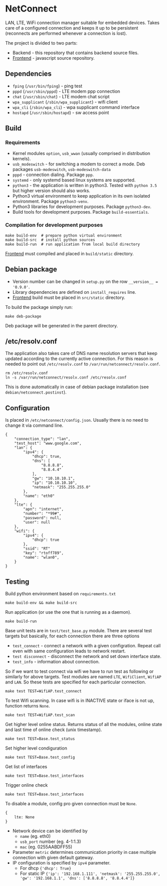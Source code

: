 # NetConnect

LAN, LTE, WiFi connection manager suitable for embedded devices. Takes care of a configured connection and keeps it up to be persistent (reconnects are performed whenever a connection is lost).

The project is divided to two parts:

* Backend - this repository that contains backend source files.
* [Frontend](https://github.com/RehiveTech/netconnect-frontend) - javascript source repository.

## Dependencies

* `fping` (`/usr/bin/fping`) - ping test
* `pppd` (`/usr/sbin/pppd`) - LTE modem ppp connection
* `chat` (`/usr/sbin/chat`) - LTE modem chat script
* `wpa_supplicant` (`/sbin/wpa_supplicant`) - wifi client
* `wpa_cli` (`/sbin/wpa_cli`) - wpa supplicant command interface
* `hostapd` (`/usr/sbin/hostapd`) - sw access point

## Build

### Requirements

* Kernel modules `option`, `usb_wwan` (usually comprised in distribution kernels).
* `usb_modeswitch` - for switching a modem to correct a mode. Deb packages `usb-modeswitch`, `usb-modeswitch-data`
* `pppd` - connection dialing. Package `ppp`.
* `systemd` - only systemd based linux systems are supported.
* `python3` - the application is written in python3. Tested with `python 3.5` but higher version should also works.
* Python3 virtual environment to keep application in its own isolated environment. Package `python3-venv`.
* Python3 libraries for development purposes. Package `python3-dev`.
* Build tools for development purposes. Package `build-essentials`.

### Compilation for development purposes

```
make build-env  # prepare python virtual environment
make build-src  # install python sources
make build-run  # run application from local build directory
```

[Frontend](https://github.com/RehiveTech/netconnect-frontend) must compiled and placed in `build/static` directory.

## Debian package

* Version number can be changed in `setup.py` on the row `__version__ = '0.9.0'`.
* Library dependencies are defined on `install_requires` line.
* [Frontend](https://github.com/RehiveTech/netconnect-frontend) build must be placed in `src/static` directory.

To build the package simply run:

```
make deb-package
```

Deb package will be generated in the parent directory.

## /etc/resolv.conf

The application also takes care of DNS name resolution servers that keep updated according to the currently active connection. For this reason is needed to point out `/etc/resolv.conf` to `/var/run/netconnect/resolv.conf`.

```
rm /etc/resolv.conf
ln -s /var/run/netconnect/resolv.conf /etc/resolv.conf
```

This is done automatically in case of debian package installation (see `debian/netconnect.postinst`).

## Configuration

Is placed in `/etc/netconnect/config.json`. Usually there is no need to change it via command line.

```
{
    "connection_type": "lan",
    "test_host": "www.google.com",
    "lan": {
        "ipv4": {
            "dhcp": true,
            "dns": [
                "8.8.8.8",
                "8.8.4.4"
            ],
            "gw": "10.10.10.1",
            "ip": "10.10.10.10",
            "netmask": "255.255.255.0"
        },
        "name": "eth0"
    },
    "lte": {
        "apn": "internet",
        "number": "*99#",
        "password": null,
        "user": null
    },
    "wifi": {
        "ipv4": {
            "dhcp": true
        },
        "ssid": "RT"
        "key": "rtoff789",
        "name": "wlan0",
    }
}

```

## Testing

Build python environment based on `requirements.txt`
```
make build-env && make build-src
```
Run application (or use the one that is running as a daemon).
```
make build-run
```
Base unit tests are in `test/test_base.py` module. There are several test targets but basically, for each connection there are three options
* `test_connect` - connect a network with a given configration. Repeat call even with same configuration leads to network restart.
* `test disconnect` - disconnect the network and set down interface state.
* `test_info` - information about connection.

So if we want to test connect via wifi we have to run test as following or similarly for above targets. Test modules are named `LTE`, `WifiClient`, `WifiAP` and `LAN`. So these tests are specified for each particular connection.
```
make test TEST=WifiAP.test_connect
```

To test Wifi scanning. In case wifi is in INACTIVE state or iface is not up, function returns `None`.
```
make test TEST=WifiAP.test_scan
```

Get higher level online status. Returns status of all the modules, online state and last time of online check (unix timestamp).
```
make test TEST=Base.test_status
```

Set higher level condiguration
```
make test TEST=Base.test_config
```

Get list of interfaces
```
make test TEST=Base.test_interfaces
```

Trigger online check
```
make test TEST=Base.test_interfaces
```

To disable a module, config pro given connection must be `None`.
```
{
    lte: None
}
```

* Network device can be identified by
    * `name` (eg. eth0)
    * `usb_port` number (eg. 4-1:1.3)
    * `mac` (eg. 0255AABDFF55)
* Parameter `metric` determines communication priority in case multiple connection with given default gateway.
* IP configuration is specified by `ipv4` parameter.
    * For dhcp `{'dhcp': True}`
    * For static IP `{'ip': '192.168.1.111', 'netmask': '255.255.255.0', 'gw': '192.168.1.1', 'dns': ['8.8.8.8', '8.8.4.4']}`
